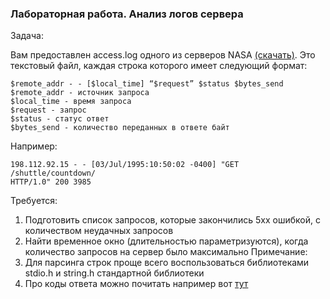 ### Лабораторная работа. Анализ логов сервера
Задача: 

Вам предоставлен access.log одного из серверов NASA [(скачать)](https://drive.google.com/file/d/1jjzMocc0Rn9TqkK_51Oo93Fy78KYnm2i/view). 
Это текстовый файл, каждая строка которого имеет следующий формат:

    $remote_addr - - [$local_time] “$request” $status $bytes_send
    $remote_addr - источник запроса
    $local_time - время запроса
    $request - запрос
    $status - статус ответ
    $bytes_send - количество переданных в ответе байт
Например:

    198.112.92.15 - - [03/Jul/1995:10:50:02 -0400] "GET /shuttle/countdown/
    HTTP/1.0" 200 3985 
Требуется:

1. Подготовить список запросов, которые закончились 5xx ошибкой, с
   количеством неудачных запросов
2. Найти временное окно (длительностью параметризуются), когда
   количество запросов на сервер было максимально
   Примечание:
1. Для парсинга строк проще всего воспользоваться библиотеками
   stdio.h и string.h стандартной библиотеки
2. Про коды ответа можно почитать например вот [тут](https://en.wikipedia.org/wiki/List_of_HTTP_status_codes)